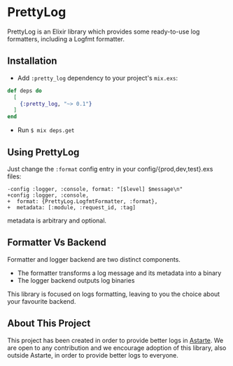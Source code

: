 # PrettyLog

PrettyLog is an Elixir library which provides some ready-to-use log formatters, including a Logfmt formatter.

## Installation
- Add `:pretty_log` dependency to your project's `mix.exs`:

```elixir
def deps do
  [
    {:pretty_log, "~> 0.1"}
  ]
end
```
- Run `$ mix deps.get`

## Using PrettyLog

Just change the `:format` config entry in your config/{prod,dev,test}.exs files:

```
-config :logger, :console, format: "[$level] $message\n"
+config :logger, :console,
+  format: {PrettyLog.LogfmtFormatter, :format},
+  metadata: [:module, :request_id, :tag]
```

metadata is arbitrary and optional.

## Formatter Vs Backend

Formatter and logger backend are two distinct components.
- The formatter transforms a log message and its metadata into a binary
- The logger backend outputs log binaries

This library is focused on logs formatting, leaving to you the choice about your favourite backend.

## About This Project

This project has been created in order to provide better logs in [Astarte](https://github.com/astarte-platform/astarte).
We are open to any contribution and we encourage adoption of this library, also outside Astarte, in order to provide better logs to everyone.
